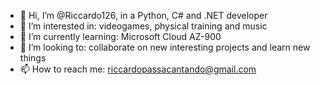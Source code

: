 - 👋 Hi, I’m @Riccardo126, in a Python, C# and .NET developer
- 👀 I’m interested in: videogames, physical training and music
- 🌱 I’m currently learning: Microsoft Cloud AZ-900
- 💞️ I’m looking to: collaborate on new interesting projects and learn new things
- 📫 How to reach me: riccardopassacantando@gmail.com
